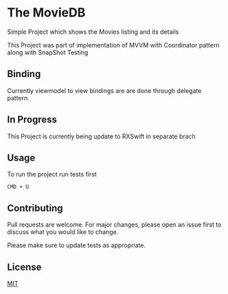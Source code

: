 # The MovieDB

Simple Project which shows the Movies listing and its details

This Project was part of implementation of MVVM with Coordinator pattern along with SnapShot Testing

## Binding

Currently viewmodel to view bindings are are done through delegate pattern.


## In Progress

This Project is currently being update to RXSwift in separate brach 

## Usage

To run the project run tests first

```
CMD + U
```

## Contributing
Pull requests are welcome. For major changes, please open an issue first to discuss what you would like to change.

Please make sure to update tests as appropriate.

## License
[MIT](https://choosealicense.com/licenses/mit/)
